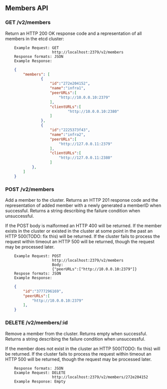 ## Members API

### GET /v2/members
Return an HTTP 200 OK response code and a representation of all members in the etcd cluster:
```
    Example Request: GET 
                     http://localhost:2379/v2/members
    Response formats: JSON
    Example Response:
```
```json
    {
        "members": [
                {
                    "id":"272e204152",
                    "name":"infra1",
                    "peerURLs":[
                        "http://10.0.0.10:2379"
                    ],
                    "clientURLs":[
                            "http://10.0.0.10:2380"
                    ]
                },
                {
                    "id":"2225373f43",
                    "name":"infra2",
                    "peerURLs":[
                        "http://127.0.0.11:2379"
                    ],
                    "clientURLs":[
                        "http://127.0.0.11:2380"
                    ]
            },
        ]
    }
```

### POST /v2/members
Add a member to the cluster.
Returns an HTTP 201 response code and the representation of added member with a newly generated a memberID when successful. Returns a string describing the failure condition when unsuccessful. 

If the POST body is malformed an HTTP 400 will be returned. If the member exists in the cluster or existed in the cluster at some point in the past an HTTP 500(TODO: fix this) will be returned. If the cluster fails to process the request within timeout an HTTP 500 will be returned, though the request may be processed later.
```
    Example Request: POST
                     http://localhost:2379/v2/members
                     Body:
                     {"peerURLs":["http://10.0.0.10:2379"]}
    Respose formats: JSON
    Example Response:
```
```json
    {
        "id":"3777296169",
        "peerURLs":[
            "http://10.0.0.10:2379"
        ],
    }
```

### DELETE /v2/members/:id
Remove a member from the cluster.
Returns empty when successful. Returns a string describing the failure condition when unsuccessful. 

If the member does not exist in the cluster an HTTP 500(TODO: fix this) will be returned. If the cluster fails to process the request within timeout an HTTP 500 will be returned, though the request may be processed later.
```
    Response formats: JSON
    Example Request: DELETE
                     http://localhost:2379/v2/members/272e204152
    Example Response: Empty
```
